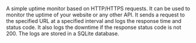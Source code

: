 A simple uptime monitor based on HTTP/HTTPS requests. It can be used to monitor the uptime of your website or any other API. It sends a request to the specified URL at a specified interval and logs the response time and status code. It also logs the downtime if the response status code is not 200. The logs are stored in a SQLite database.
